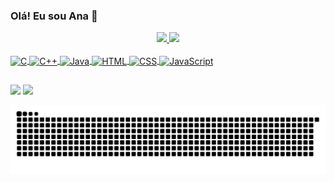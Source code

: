 ### Olá! Eu sou Ana 👋

<div align="center">
  <a href="https://github.com/anabfs">
  <img height="170em" src="https://github-readme-stats.vercel.app/api?username=anabfs&show_icons=true&theme=dracula"/>
  <img height="170em" src="https://github-readme-stats.vercel.app/api/top-langs/?username=anabfs&layout=compact&langs_count=7&theme=dracula"/>
</div>
<div style="display: inline_block"><br>
  <img align="center" alt="C" height="30" width="75" src="https://img.shields.io/badge/C-00599C?style=for-the-badge&logo=c&logoColor=white">
  <img align="center" alt="C++" height="30" width="75" src="https://img.shields.io/badge/C%2B%2B-00599C?style=for-the-badge&logo=c%2B%2B&logoColor=white">
  <img align="center" alt="Java" height="30" width="75" src="https://img.shields.io/badge/Java-ED8B00?style=for-the-badge&logo=java&logoColor=white">
  <img align="center" alt="HTML" height="30" width="75" src="https://img.shields.io/badge/HTML-239120?style=for-the-badge&logo=html5&logoColor=white">
  <img align="center" alt="CSS" height="30" width="75" src="https://img.shields.io/badge/CSS-239120?&style=for-the-badge&logo=css3&logoColor=white">
  <img align="center" alt="JavaScript" height="30" width="85" src="https://img.shields.io/badge/JavaScript-F7DF1E?style=for-the-badge&logo=javascript&logoColor=black">
</div>
  
##
  
<div>
  <a href = "mailto:anna.bf.santos1@gmail.com"><img src="https://img.shields.io/badge/-Gmail-%23333?style=for-the-badge&logo=gmail&logoColor=white" target="_blank"></a>
  <a href="https://www.linkedin.com/in/ana-beatriz-santos-148114203" target="_blank"><img src="https://img.shields.io/badge/-LinkedIn-%230077B5?style=for-the-badge&logo=linkedin&logoColor=white" target="_blank"></a>     
</div>
 
![Snake animation](https://github.com/anabfs/anabfs/blob/output/github-contribution-grid-snake.svg)
